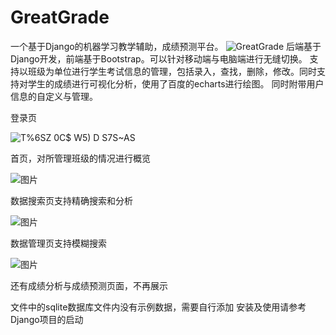 # GreatGrade
一个基于Django的机器学习教学辅助，成绩预测平台。
![GreatGrade](https://user-images.githubusercontent.com/56829907/160327042-3e4e3308-57bc-4f73-aa81-e32edf9d63bf.png)
后端基于Django开发，前端基于Bootstrap。可以针对移动端与电脑端进行无缝切换。
支持以班级为单位进行学生考试信息的管理，包括录入，查找，删除，修改。同时支持对学生的成绩进行可视化分析，使用了百度的echarts进行绘图。
同时附带用户信息的自定义与管理。

登录页

![T%6SZ 0C$ W5) D S7S~AS](https://user-images.githubusercontent.com/56829907/160327573-d9376165-ab9a-43ce-925f-8b1b794e0c67.png)


首页，对所管理班级的情况进行概览

![图片](https://user-images.githubusercontent.com/56829907/160332458-1f1f6164-cd55-4e97-bb84-83e57cfd82d9.png)

数据搜索页支持精确搜索和分析

![图片](https://user-images.githubusercontent.com/56829907/160332497-c1717799-f917-4fa4-b2a4-45d92706250d.png)

数据管理页支持模糊搜索

![图片](https://user-images.githubusercontent.com/56829907/160332544-4c8573af-638f-41b4-86e9-80ddf69eebc8.png)

还有成绩分析与成绩预测页面，不再展示

文件中的sqlite数据库文件内没有示例数据，需要自行添加
安装及使用请参考Django项目的启动

